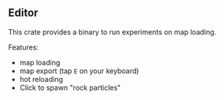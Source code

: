 ## Editor

This crate provides a binary to run experiments on map loading.

Features:
- map loading
- map export (tap `E` on your keyboard)
- hot reloading
- Click to spawn "rock particles"